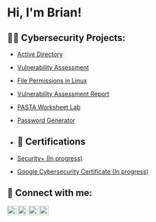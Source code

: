 <h1>Hi, I'm Brian! </h1>

<h2>👨‍💻 Cybersecurity Projects:</h2>

- [Active Directory](https://github.com/brianmuwaya/Active-Directory)
- [Vulnerability Assessment](https://github.com/brianmuwaya/Nessus-Essentials)
- [File Permissions in Linux](https://github.com/brianmuwaya/File-Permissions-in-Linux)
- [Vulnerability Assessment Report](https://github.com/brianmuwaya/Vulnerability-Assessment-Report)
- [PASTA Worksheet Lab](https://github.com/brianmuwaya/PASTA-Worksheet-Lab)
- [Password Generator](https://github.com/brianmuwaya/Password-Generator)
- <h2>📄 Certifications</h2> 

- [Security+ (In progress)](https://github.com/brianmuwaya/ActiveDirectoryLab)
- [Google Cybersecurity Certificate (In progress)](https://www.coursera.org/account/accomplishments/verify/8P3MJJFDX9UI?utm_source=ios&utm_medium=certificate&utm_content=cert_image&utm_campaign=sharing_cta&utm_product=course)
  
<h2> 🤳 Connect with me:</h2>

[<img align="left" alt="JoshMadakor | YouTube" width="22px" src="https://cdn.jsdelivr.net/npm/simple-icons@v3/icons/youtube.svg" />][youtube]
[<img align="left" alt="JoshMadakor | Twitter" width="22px" src="https://cdn.jsdelivr.net/npm/simple-icons@v3/icons/twitter.svg" />][twitter]
[<img align="left" alt="JoshMadakor | LinkedIn" width="22px" src="https://cdn.jsdelivr.net/npm/simple-icons@v3/icons/linkedin.svg" />][linkedin]
[<img align="left" alt="JoshMadakor | Instagram" width="22px" src="https://cdn.jsdelivr.net/npm/simple-icons@v3/icons/instagram.svg" />][instagram]

[twitter]: https://twitter.com/CyberTjay
[youtube]: https://www.youtube.com/@bryannryanz/featured
[instagram]: https://www.instagram.com/bryannryanz/
[linkedin]: https://linkedin.com/in/brianmuwaya

<!--
**joshmadakor1/joshmadakor1** is a ✨ _special_ ✨ repository because its `README.md` (this file) appears on your GitHub profile.

Here are some ideas to get you started:

- 🔭 I’m currently working on ...
- 🌱 I’m currently learning ...
- 👯 I’m looking to collaborate on ...
- 🤔 I’m looking for help with ...
- 💬 Ask me about ...
- 📫 How to reach me: ...
- 😄 Pronouns: ...
- ⚡ Fun fact: ...
-->
